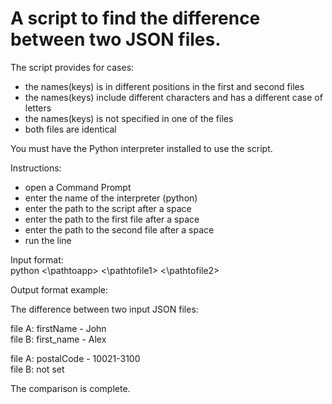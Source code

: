 # A script to find the difference between two JSON files.

The script provides for cases: 
* the names(keys) is in different positions in the first and second files
* the names(keys) include different characters and has a different case of letters
* the names(keys) is not specified in one of the files
* both files are identical

You must have the Python interpreter installed to use the script.

Instructions: 
* open a Command Prompt
* enter the name of the interpreter (python)
* enter the path to the script after a space 
* enter the path to the first file after a space 
* enter the path to the second file after a space
* run the line

Input format: \
python <\pathtoapp> <\pathtofile1> <\pathtofile2>

Output format example: 

The difference between two input JSON files:

file A: firstName - John \
file B: first_name - Alex

file A: postalCode - 10021-3100 \
file B: not set

The comparison is complete.
